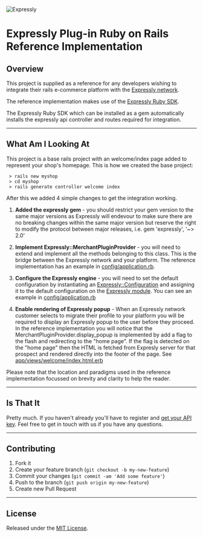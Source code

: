 ![Expressly](https://buyexpressly.com/assets/img/expressly-logo-sm-gray.png)
# Expressly Plug-in Ruby on Rails Reference Implementation

## Overview 

This project is supplied as a reference for any developers wishing to integrate their rails e-commerce platform
with the [Expressly network](https://buyexpressly.com/).
  
The reference implementation makes use of the [Expressly Ruby SDK](https://github.com/expressly/expressly-plugin-sdk-ruby-core).

The Expressly Ruby SDK which can be installed as a gem automatically installs the expressly api controller and routes 
required for integration.


- - -

## What Am I Looking At

This project is a base rails project with an welcome/index page added to represent your shop's homepage. This is how we
created the base project:

     > rails new myshop
     > cd myshop
     > rails generate controller welcome index

After this we added 4 simple changes to get the integration working.

 1. **Added the expressly gem** - you should restrict your gem version to the same major versions as Expressly will 
 endevour to make sure there are no breaking changes within the same major version but reserve the right to modify the 
 protocol between major releases, i.e. gem 'expressly', '~> 2.0'

 1. **Implement Expressly::MerchantPluginProvider** - you will need to extend and implement all the methods belonging to 
 this class. This is the bridge between the Expressly network and your platform. The reference implementation has an 
 example in [config/application.rb](https://github.com/expressly/expressly-plugin-rails-reference-implementation/blob/master/config/application.rb).

 1. **Configure the Expressly engine** - you will need to set the default configuration by instantiating an
 [Expressly::Configuration](https://github.com/expressly/expressly-plugin-sdk-ruby-core/blob/master/lib/expressly.rb) 
 and assigning it to the default configuration on the 
 [Expressly module](https://github.com/expressly/expressly-plugin-sdk-ruby-core/blob/master/lib/expressly.rb). You can
 see an example in [config/application.rb](https://github.com/expressly/expressly-plugin-rails-reference-implementation/blob/master/config/application.rb)

 1. **Enable rendering of Expressly popup** - When an Expressly network customer selects to migrate their profile to
 your platform you will be required to display an Expressly popup to the user before they proceed. In the reference implementation
 you will notice that the MerchantPluginProvider.display_popup is implemented by add a flag to the flash and redirecting to the
 "home page". If the flag is detected on the "home page" then the HTML is fetched from Expresly server for that prospect
 and rendered directly into the footer of the page. See 
 [app/views/welcome/index.html.erb](https://github.com/expressly/expressly-plugin-rails-reference-implementation/blob/master/app/views/welcome/index.html.erb)
 
 Please note that the location and paradigms used in the reference implementation focussed on brevity and clarity to help
 the reader.

- - -

## Is That It

Pretty much. If you haven't already you'll have to register and [get your API key](https://buyexpressly.com). 
Feel free to get in touch with us if you have any questions.

- - -

## Contributing

1. Fork it
2. Create your feature branch (`git checkout -b my-new-feature`)
3. Commit your changes (`git commit -am 'Add some feature'`)
4. Push to the branch (`git push origin my-new-feature`)
5. Create new Pull Request

- - -

## License

Released under the [MIT License](http://www.opensource.org/licenses/MIT).
 
 



